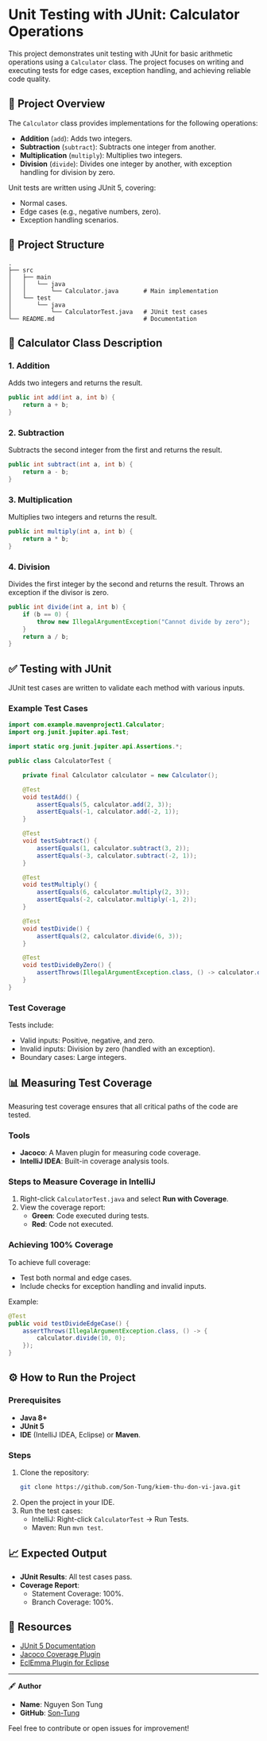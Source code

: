 # Unit Testing with JUnit: Calculator Operations

This project demonstrates unit testing with JUnit for basic arithmetic operations using a `Calculator` class. The project focuses on writing and executing tests for edge cases, exception handling, and achieving reliable code quality.

## 📜 Project Overview
The `Calculator` class provides implementations for the following operations:
- **Addition** (`add`): Adds two integers.
- **Subtraction** (`subtract`): Subtracts one integer from another.
- **Multiplication** (`multiply`): Multiplies two integers.
- **Division** (`divide`): Divides one integer by another, with exception handling for division by zero.

Unit tests are written using JUnit 5, covering:
- Normal cases.
- Edge cases (e.g., negative numbers, zero).
- Exception handling scenarios.

## 📂 Project Structure
```
.
├── src
│   ├── main
│   │   └── java
│   │       └── Calculator.java       # Main implementation
│   └── test
│       └── java
│           └── CalculatorTest.java   # JUnit test cases
└── README.md                         # Documentation
```

## 🚀 Calculator Class Description
### 1. Addition
Adds two integers and returns the result.
```java
public int add(int a, int b) {
    return a + b;
}
```

### 2. Subtraction
Subtracts the second integer from the first and returns the result.
```java
public int subtract(int a, int b) {
    return a - b;
}
```

### 3. Multiplication
Multiplies two integers and returns the result.
```java
public int multiply(int a, int b) {
    return a * b;
}
```

### 4. Division
Divides the first integer by the second and returns the result. Throws an exception if the divisor is zero.
```java
public int divide(int a, int b) {
    if (b == 0) {
        throw new IllegalArgumentException("Cannot divide by zero");
    }
    return a / b;
}
```

## ✅ Testing with JUnit
JUnit test cases are written to validate each method with various inputs.

### Example Test Cases
```java
import com.example.mavenproject1.Calculator;
import org.junit.jupiter.api.Test;

import static org.junit.jupiter.api.Assertions.*;

public class CalculatorTest {

    private final Calculator calculator = new Calculator();

    @Test
    void testAdd() {
        assertEquals(5, calculator.add(2, 3));
        assertEquals(-1, calculator.add(-2, 1));
    }

    @Test
    void testSubtract() {
        assertEquals(1, calculator.subtract(3, 2));
        assertEquals(-3, calculator.subtract(-2, 1));
    }

    @Test
    void testMultiply() {
        assertEquals(6, calculator.multiply(2, 3));
        assertEquals(-2, calculator.multiply(-1, 2));
    }

    @Test
    void testDivide() {
        assertEquals(2, calculator.divide(6, 3));
    }

    @Test
    void testDivideByZero() {
        assertThrows(IllegalArgumentException.class, () -> calculator.divide(1, 0));
    }
}
```

### Test Coverage
Tests include:
- Valid inputs: Positive, negative, and zero.
- Invalid inputs: Division by zero (handled with an exception).
- Boundary cases: Large integers.

## 📊 Measuring Test Coverage
Measuring test coverage ensures that all critical paths of the code are tested.

### Tools
- **Jacoco**: A Maven plugin for measuring code coverage.
- **IntelliJ IDEA**: Built-in coverage analysis tools.

### Steps to Measure Coverage in IntelliJ
1. Right-click `CalculatorTest.java` and select **Run with Coverage**.
2. View the coverage report:
   - **Green**: Code executed during tests.
   - **Red**: Code not executed.

### Achieving 100% Coverage
To achieve full coverage:
- Test both normal and edge cases.
- Include checks for exception handling and invalid inputs.

Example:
```java
@Test
public void testDivideEdgeCase() {
    assertThrows(IllegalArgumentException.class, () -> {
        calculator.divide(10, 0);
    });
}
```

## ⚙️ How to Run the Project
### Prerequisites
- **Java 8+**
- **JUnit 5**
- **IDE** (IntelliJ IDEA, Eclipse) or **Maven**.

### Steps
1. Clone the repository:
   ```bash
   git clone https://github.com/Son-Tung/kiem-thu-don-vi-java.git
   ```
2. Open the project in your IDE.
3. Run the test cases:
   - IntelliJ: Right-click `CalculatorTest` → Run Tests.
   - Maven: Run `mvn test`.

## 📈 Expected Output
- **JUnit Results**: All test cases pass.
- **Coverage Report**:
  - Statement Coverage: 100%.
  - Branch Coverage: 100%.

## 🔗 Resources
- [JUnit 5 Documentation](https://junit.org/junit5/docs/current/user-guide/)
- [Jacoco Coverage Plugin](https://www.jacoco.org/jacoco/)
- [EclEmma Plugin for Eclipse](https://www.eclipse.org/eclemma/)

---

🖋 **Author**
- **Name**: Nguyen Son Tung
- **GitHub**: [Son-Tung](https://github.com/Son-Tung)

Feel free to contribute or open issues for improvement!
